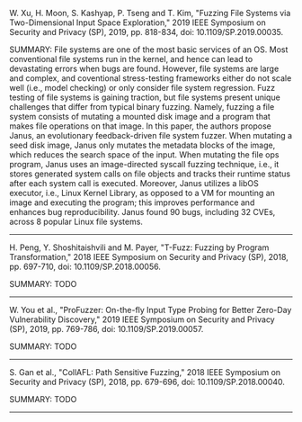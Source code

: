 W. Xu, H. Moon, S. Kashyap, P. Tseng and T. Kim, "Fuzzing File Systems via Two-Dimensional Input Space Exploration," 2019 IEEE Symposium on Security and Privacy (SP), 2019, pp. 818-834, doi: 10.1109/SP.2019.00035.

SUMMARY: File systems are one of the most basic services of an OS. Most conventional file systems run in the kernel, and hence can lead to devastating errors when bugs are found. However, file systems are large and complex, and coventional stress-testing frameworks either do not scale well (i.e., model checking) or only consider file system regression. Fuzz testing of file systems is gaining traction, but file systems present unique challenges that differ from typical binary fuzzing. Namely, fuzzing a file system consists of mutating a mounted disk image and a program that makes file operations on that image. In this paper, the authors propose Janus, an evolutionary feedback-driven file system fuzzer. When mutating a seed disk image, Janus only mutates the metadata blocks of the image, which reduces the search space of the input. When mutating the file ops program, Janus uses an image-directed syscall fuzzing technique, i.e., it stores generated system calls on file objects and tracks their runtime status after each system call is executed. Moreover, Janus utilizes a libOS executor, i.e., Linux Kernel Library, as opposed to a VM for mounting an image and executing the program; this improves performance and enhances bug reproducibility. Janus found 90 bugs, including 32 CVEs, across 8 popular Linux file systems.

<hr/>

H. Peng, Y. Shoshitaishvili and M. Payer, "T-Fuzz: Fuzzing by Program Transformation," 2018 IEEE Symposium on Security and Privacy (SP), 2018, pp. 697-710, doi: 10.1109/SP.2018.00056.

SUMMARY: TODO

<hr/>

W. You et al., "ProFuzzer: On-the-fly Input Type Probing for Better Zero-Day Vulnerability Discovery," 2019 IEEE Symposium on Security and Privacy (SP), 2019, pp. 769-786, doi: 10.1109/SP.2019.00057.

SUMMARY: TODO

<hr/>

S. Gan et al., "CollAFL: Path Sensitive Fuzzing," 2018 IEEE Symposium on Security and Privacy (SP), 2018, pp. 679-696, doi: 10.1109/SP.2018.00040.

SUMMARY: TODO

<hr/>
